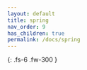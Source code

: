 ```yaml
---
layout: default
title: spring
nav_order: 9
has_children: true
permalink: /docs/spring
---
```


{: .fs-6 .fw-300 }
